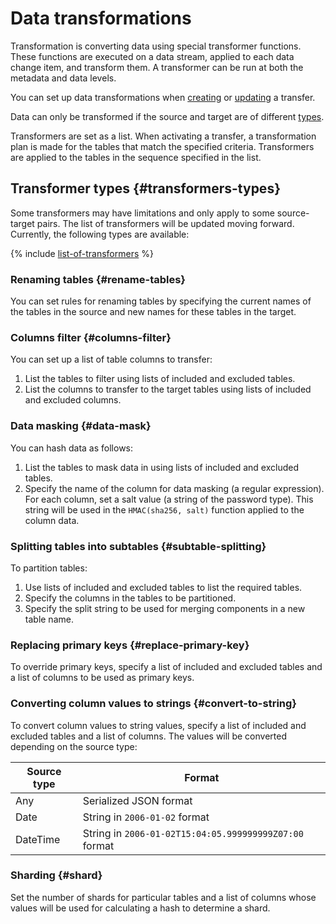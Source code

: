 # Data transformations

Transformation is converting data using special transformer functions. These functions are executed on a data stream, applied to each data change item, and transform them. A transformer can be run at both the metadata and data levels.

You can set up data transformations when [creating](../operations/transfer.md#create) or [updating](../operations/transfer.md#update) a transfer.

Data can only be transformed if the source and target are of different [types](../concepts/index.md#connectivity-matrix).

Transformers are set as a list. When activating a transfer, a transformation plan is made for the tables that match the specified criteria. Transformers are applied to the tables in the sequence specified in the list.

## Transformer types {#transformers-types}

Some transformers may have limitations and only apply to some source-target pairs. The list of transformers will be updated moving forward. Currently, the following types are available:

{% include [list-of-transformers](../../_includes/data-transfer/list-of-transformers.md) %}

### Renaming tables {#rename-tables}

You can set rules for renaming tables by specifying the current names of the tables in the source and new names for these tables in the target.

### Columns filter {#columns-filter}

You can set up a list of table columns to transfer:

1. List the tables to filter using lists of included and excluded tables.
1. List the columns to transfer to the target tables using lists of included and excluded columns.

### Data masking {#data-mask}

You can hash data as follows:

1. List the tables to mask data in using lists of included and excluded tables.
1. Specify the name of the column for data masking (a regular expression). For each column, set a salt value (a string of the password type). This string will be used in the `HMAC(sha256, salt)` function applied to the column data.

### Splitting tables into subtables {#subtable-splitting}

To partition tables:

1. Use lists of included and excluded tables to list the required tables.
1. Specify the columns in the tables to be partitioned.
1. Specify the split string to be used for merging components in a new table name.

### Replacing primary keys {#replace-primary-key}

To override primary keys, specify a list of included and excluded tables and a list of columns to be used as primary keys.

### Converting column values to strings {#convert-to-string}

To convert column values to string values, specify a list of included and excluded tables and a list of columns. The values will be converted depending on the source type:

| Source type | Format |
|--------------|---------------------------------------------------|
| Any | Serialized JSON format |
| Date | String in `2006-01-02` format |
| DateTime | String in `2006-01-02T15:04:05.999999999Z07:00` format |

### Sharding {#shard}

Set the number of shards for particular tables and a list of columns whose values will be used for calculating a hash to determine a shard.

